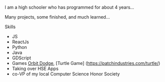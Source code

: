 I am a high schooler who has programmed for about 4 years... 

Many projects, some finished, and much learned... 

Skills

- JS
- ReactJs
- Python
- Java
- GDScript
- Games  [Orbit Dodge](https://legojrp.github.io/Orbit-Dodge), [Turtle Game] (https://patchindustries.com/turtle/)
- Taking over HSE Apps
- co-VP of my local Computer Science Honor Society
